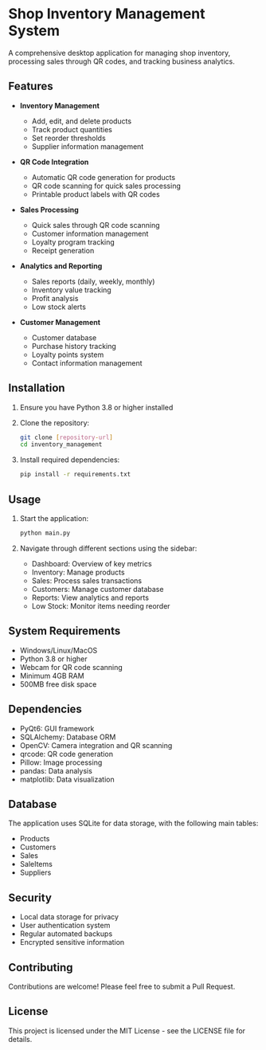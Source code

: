# Shop Inventory Management System

A comprehensive desktop application for managing shop inventory, processing sales through QR codes, and tracking business analytics.

## Features

- **Inventory Management**
  - Add, edit, and delete products
  - Track product quantities
  - Set reorder thresholds
  - Supplier information management

- **QR Code Integration**
  - Automatic QR code generation for products
  - QR code scanning for quick sales processing
  - Printable product labels with QR codes

- **Sales Processing**
  - Quick sales through QR code scanning
  - Customer information management
  - Loyalty program tracking
  - Receipt generation

- **Analytics and Reporting**
  - Sales reports (daily, weekly, monthly)
  - Inventory value tracking
  - Profit analysis
  - Low stock alerts

- **Customer Management**
  - Customer database
  - Purchase history tracking
  - Loyalty points system
  - Contact information management

## Installation

1. Ensure you have Python 3.8 or higher installed

2. Clone the repository:
   ```bash
   git clone [repository-url]
   cd inventory_management
   ```

3. Install required dependencies:
   ```bash
   pip install -r requirements.txt
   ```

## Usage

1. Start the application:
   ```bash
   python main.py
   ```

2. Navigate through different sections using the sidebar:
   - Dashboard: Overview of key metrics
   - Inventory: Manage products
   - Sales: Process sales transactions
   - Customers: Manage customer database
   - Reports: View analytics and reports
   - Low Stock: Monitor items needing reorder

## System Requirements

- Windows/Linux/MacOS
- Python 3.8 or higher
- Webcam for QR code scanning
- Minimum 4GB RAM
- 500MB free disk space

## Dependencies

- PyQt6: GUI framework
- SQLAlchemy: Database ORM
- OpenCV: Camera integration and QR scanning
- qrcode: QR code generation
- Pillow: Image processing
- pandas: Data analysis
- matplotlib: Data visualization

## Database

The application uses SQLite for data storage, with the following main tables:
- Products
- Customers
- Sales
- SaleItems
- Suppliers

## Security

- Local data storage for privacy
- User authentication system
- Regular automated backups
- Encrypted sensitive information

## Contributing

Contributions are welcome! Please feel free to submit a Pull Request.

## License

This project is licensed under the MIT License - see the LICENSE file for details.